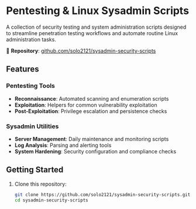 # Pentesting & Linux Sysadmin Scripts

A collection of security testing and system administration scripts designed to streamline penetration testing workflows and automate routine Linux administration tasks.

🔗 **Repository**: [github.com/solo2121/sysadmin-security-scripts](https://github.com/solo2121/sysadmin-security-scripts)

## Features

### Pentesting Tools
- **Reconnaissance**: Automated scanning and enumeration scripts
- **Exploitation**: Helpers for common vulnerability exploitation
- **Post-Exploitation**: Privilege escalation and persistence checks

### Sysadmin Utilities
- **Server Management**: Daily maintenance and monitoring scripts
- **Log Analysis**: Parsing and alerting tools
- **System Hardening**: Security configuration and compliance checks

## Getting Started

1. Clone this repository:
   ```bash
   git clone https://github.com/solo2121/sysadmin-security-scripts.git
   cd sysadmin-security-scripts
